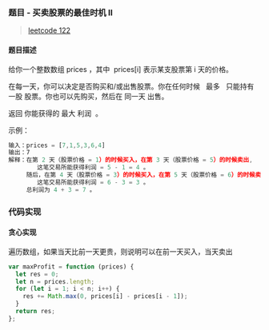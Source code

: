 ### 题目 - 买卖股票的最佳时机 II

> [leetcode 122](https://leetcode-cn.com/problems/best-time-to-buy-and-sell-stock-ii/)

#### 题目描述

给你一个整数数组 prices ，其中  prices[i] 表示某支股票第 i 天的价格。

在每一天，你可以决定是否购买和/或出售股票。你在任何时候   最多   只能持有 一股 股票。你也可以先购买，然后在 同一天 出售。

返回 你能获得的 最大 利润  。

示例：

```js
输入：prices = [7,1,5,3,6,4]
输出：7
解释：在第 2 天（股票价格 = 1）的时候买入，在第 3 天（股票价格 = 5）的时候卖出,
        这笔交易所能获得利润 = 5 - 1 = 4 。
     随后，在第 4 天（股票价格 = 3）的时候买入，在第 5 天（股票价格 = 6）的时候卖出,
        这笔交易所能获得利润 = 6 - 3 = 3 。
     总利润为 4 + 3 = 7 。
```

### 代码实现

#### 贪心实现

遍历数组，如果当天比前一天更贵，则说明可以在前一天买入，当天卖出

```js
var maxProfit = function (prices) {
  let res = 0;
  let n = prices.length;
  for (let i = 1; i < n; i++) {
    res += Math.max(0, prices[i] - prices[i - 1]);
  }
  return res;
};
```
